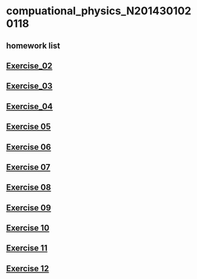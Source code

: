 # compuational_physics_N2014301020118
## homework list 
## [Exercise_02](https://www.zybuluo.com/mdeditor#513366)
## [Exercise_03](https://www.zybuluo.com/XF/note/513375)
## [Exercise_04](https://www.zybuluo.com/mdeditor#525844)
## [Exercise 05](https://www.zybuluo.com/XF/note/534130)
## [Exercise 06](https://www.zybuluo.com/XF/note/542456)
## [Exercise 07](https://www.zybuluo.com/XF/note/557965)
## [Exercise 08](https://www.zybuluo.com/XF/note/566009)
## [Exercise 09](https://www.zybuluo.com/XF/note/573715)
## [Exercise 10](https://www.zybuluo.com/XF/note/581826)
## [Exercise 11](https://www.zybuluo.com/XF/note/590038)
## [Exercise 12](https://www.zybuluo.com/XF/note/597889)
